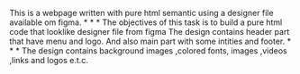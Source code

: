 This is a webpage written with pure html semantic using a designer file available om figma.
*
*
*
The objectives of this task is to build a pure html code that looklike designer file from figma 
The design contains header part that have menu and logo.
And also main part with some intities and footer.
*
*
*
The design contains background images ,colored fonts, images ,videos ,links and logos e.t.c.
